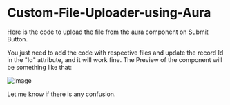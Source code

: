 # Custom-File-Uploader-using-Aura
Here is the code to upload the file from the aura component on Submit Button. 

You just need to add the code with respective files and update the record Id in the "Id" attribute, and it will work fine. 
The Preview of the component will be something like that: 


![image](https://github.com/muhammadnaveed954/Custom-File-Uploader-using-Aura-Componenet/assets/127825866/9ba48230-c5df-4bb2-b0f6-94f183296ce2)

Let me know if there is any confusion.


